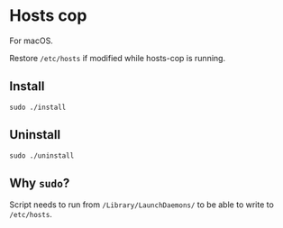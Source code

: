 # Hosts cop

For macOS.

Restore `/etc/hosts` if modified while hosts-cop is running.

## Install

```
sudo ./install
```

## Uninstall

```
sudo ./uninstall
```

## Why `sudo`?

Script needs to run from `/Library/LaunchDaemons/` to be able to write to `/etc/hosts`.
